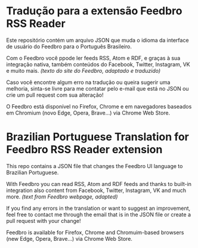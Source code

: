 # Tradução para a extensão Feedbro RSS Reader

Este repositório contém um arquivo JSON que muda o idioma da interface de usuário do Feedbro
para o Português Brasileiro.

Com o Feedbro você ppode ler feeds RSS, Atom e RDF, e graças à sua integração nativa, também
conteúdos do Facebook, Twitter, Instagram, VK e muito mais. *(texto do site do Feedbro, adaptado
e traduzido)*

Caso você encontre algum erro na tradução ou queira sugerir uma melhoria, sinta-se livre para me
contatar pelo e-mail que está no JSON ou crie um pull request com sua alteração!

O Feedbro está disponível no Firefox, Chrome e em navegadores baseados em Chromium (novo Edge,
Opera, Brave...) via Chrome Web Store.



# Brazilian Portuguese Translation for Feedbro RSS Reader extension

This repo contains a JSON file that changes the Feedbro UI language to Brazilian Portuguese.

With Feedbro you can read RSS, Atom and RDF feeds and thanks to built-in integration also content 
from Facebook, Twitter, Instagram, VK and much more. *(text from Feedbro webpage, adapted)* 

If you find any errors in the translation or want to suggest an improvement, feel free to contact me 
through the email that is in the JSON file or create a pull request with your change!

Feedbro is available for Firefox, Chrome and Chromuim-based browsers (new Edge, Opera, Brave...) 
via Chrome Web Store.

